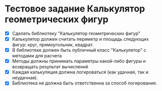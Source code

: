# Тестовое задание Калькулятор геометрических фигур

- [x] Сделать библиотеку "Калькулятор геометрических фигур"
- [x] Калькулятор должен считать периметр и площадь следующих фигур: круг, прямоугольник,
квадрат.
- [x] В библиотеке должен быть публичный класс "Калькулятор" c методами для расчета
- [x] Методы должны принимать параметры какой-либо фигуры и возвращать результат вычислений
- [x] Каждая калькуляция должна логироваться (как удачная, так и неудачная).
- [x] Библиотека не должна быть ответственна за способ логирования.
